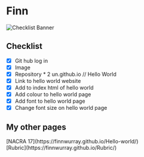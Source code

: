 # Finn
![Checklist Banner](https://encrypted-tbn0.gstatic.com/images?q=tbn:ANd9GcQtdhHwOhtBwrsf3t5oBfovKz29hXMav3dDi3RtG78z&s)

<H2> Checklist </H2>

- [x] Git hub log in
- [x] Image
- [x] Repository * 2 un.github.io // Hello World
- [x] Link to hello world website
- [x] Add to index html of hello world
- [x] Add colour to hello world page
- [x] Add font to hello world page
- [x] Change font size on hello world page

<h2>My other pages</h2>
[NACRA 17](https://finnwurray.github.io/Hello-world/)
<br>
[Rubric](https://finnwurray.github.io/Rubric/)
